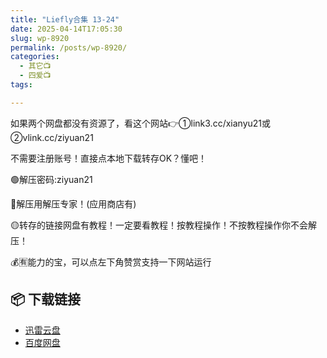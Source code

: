 ```yaml
---
title: "Liefly合集 13-24"
date: 2025-04-14T17:05:30
slug: wp-8920
permalink: /posts/wp-8920/
categories:
  - 其它📺
  - 四爱📺
tags:

---
```


如果两个网盘都没有资源了，看这个网站👉①link3.cc/xianyu21或②vlink.cc/ziyuan21

不需要注册账号！直接点本地下载转存OK？懂吧！

🟢解压密码:ziyuan21

🔵解压用解压专家！(应用商店有)

🟡转存的链接网盘有教程！一定要看教程！按教程操作！不按教程操作你不会解压！

💰🈶能力的宝，可以点左下角赞赏支持一下网站运行

## 📦 下载链接
- [迅雷云盘](https://blziyuan21.com/pay-download/8920?key=a7b5949b64&down_id=0)
- [百度网盘](https://blziyuan21.com/pay-download/8920?key=a7b5949b64&down_id=1)

